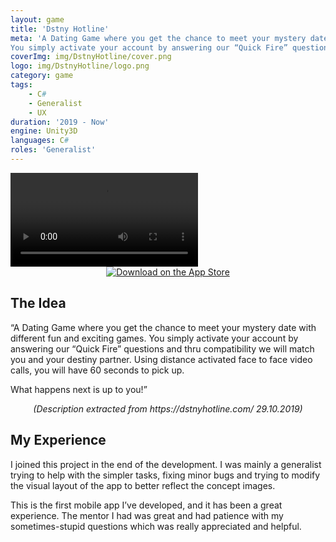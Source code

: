 ```yaml
---
layout: game
title: 'Dstny Hotline'
meta: 'A Dating Game where you get the chance to meet your mystery date with different fun and exciting games.
You simply activate your account by answering our “Quick Fire” questions and thru compatibility we will match you and your destiny partner.'
coverImg: img/DstnyHotline/cover.png
logo: img/DstnyHotline/logo.png
category: game
tags:
    - C#
    - Generalist
    - UX
duration: '2019 - Now'
engine: Unity3D
languages: C#
roles: 'Generalist'
---
```


<video class="video" controls>
  <source src="https://dstnyhotline.com/wp-content/themes/Dstny/videos/dstny-hotline-promo.mp4" type="video/mp4">
  <!-- <source src="movie.ogg" type="video/ogg"> -->
Your browser does not support the video tag.
</video>

<br>

<center>
<a style="margin: 0 auto;" href="https://apps.apple.com/se/app/dstny-hotline/id1468079049" target="_blank">
    <img alt="Download on the App Store" src="https://dstnyhotline.com/wp-content/themes/Dstny/images/download-on-the-app-store.png">
</a>
</center>

## The Idea
“A Dating Game where you get the chance to meet your mystery date with different fun and exciting games.
You simply activate your account by answering our “Quick Fire” questions and thru compatibility we will match you and your destiny partner.
Using distance activated face to face video calls, you will have 60 seconds to pick up.

What happens next is up to you!”
<br>
<center>
<i>(Description extracted from https://dstnyhotline.com/ 29.10.2019)</i>
</center>

## My Experience
I joined this project in the end of the development. I was mainly a generalist trying to help with the simpler tasks, fixing minor bugs and trying to modify the visual layout of the app to better reflect the concept images.

This is the first mobile app I’ve developed, and it has been a great experience.  The mentor I had was great and had patience with my sometimes-stupid questions which was really appreciated and helpful.